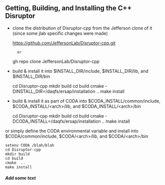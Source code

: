 ## Getting, Building, and Installing the C++ Disruptor

- clone the distribution of Disruptor-cpp from the Jefferson clone of it (since some jlab specific changes were made)


    https://github.com/JeffersonLab/Disruptor-cpp.git
    
        or
        
    gh repo clone JeffersonLab/Disruptor-cpp


- build & install it into $INSTALL_DIR/include, $INSTALL_DIR/lib, and $INSTALL_DIR/bin


    cd Disruptor-cpp
    mkdir build
    cd build
    cmake -DINSTALL_DIR=/daqfs/ersap/installation ..
    make install

- build & install it as part of CODA into $CODA_INSTALL/common/include, $CODA_INSTALL/&lt;arch&gt;/lib, and  $CODA_INSTALL/&lt;arch&gt;/bin


    cd Disruptor-cpp
    mkdir build
    cd build
    cmake -DCODA_INSTALL=/daqfs/ersap/installation ..
    make install


or simply define the CODA environmental variable and install into $CODA/common/include, $CODA/&lt;arch&gt;/lib, and  $CODA/&lt;arch&gt;/bin


    setenv CODA /blah/blah
    cd Disruptor-cpp
    mkdir build
    cd build
    cmake  ..
    make install

##### Add some text